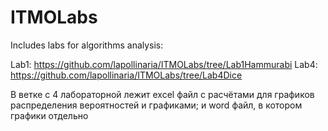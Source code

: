 # ITMOLabs

Includes labs for algorithms analysis:

Lab1: https://github.com/lapollinaria/ITMOLabs/tree/Lab1Hammurabi
Lab4: https://github.com/lapollinaria/ITMOLabs/tree/Lab4Dice

В ветке с 4 лабораторной лежит excel файл с расчётами для графиков распределения вероятностей и графиками; и word файл, в котором графики отдельно
